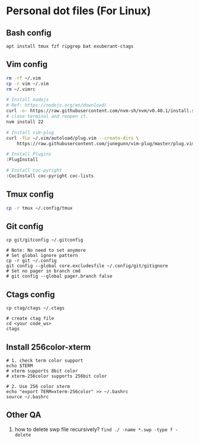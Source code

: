 # Personal dot files (For Linux)

## Bash config
```
apt install tmux fzf ripgrep bat exuberant-ctags

```

## Vim config
```bash
rm -rf ~/.vim
cp -r vim ~/.vim
rm ~/.vimrc

# Install nodejs
# Ref: https://nodejs.org/en/download/
curl -o- https://raw.githubusercontent.com/nvm-sh/nvm/v0.40.1/install.sh | bash
# close terminal and reopen it.
nvm install 22

# Install vim-plug
curl -fLo ~/.vim/autoload/plug.vim --create-dirs \
    https://raw.githubusercontent.com/junegunn/vim-plug/master/plug.vim

# Install Plugins
:PlugInstall

# Install coc-pyright
:CocInstall coc-pyright coc-lists
```

## Tmux config
```bash
cp -r tmux ~/.config/tmux
```

## Git config
```
cp git/gitconfig ~/.gitconfig

# Note: No need to set anymore
# Set global ignore pattern
cp -r git ~/.config
git config --global core.excludesfile ~/.config/git/gitignore
# Set no pager in branch cmd
# git config --global pager.branch false
```

## Ctags config
```
cp ctag/ctags ~/.ctags

# create ctag file
cd <your code_ws>
ctags
```

## Install 256color-xterm
```
# 1. check term color support
echo $TERM
# xterm supports 8bit color
# xterm-256color supports 256bit color

# 2. Use 256 color xterm
echo "export TERM=xterm-256color" >> ~/.bashrc
source ~/.bashrc
```


## Other QA
1. how to delete swp file recursively?
`find ./ -name *.swp -type f -delete`
